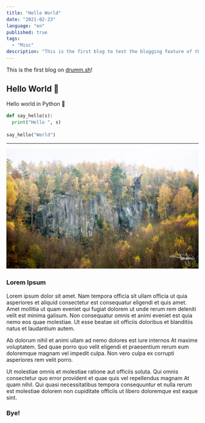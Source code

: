 ```yaml
---
title: "Hello World"
date: "2021-02-23"
language: "en"
published: true
tags:
  - "Misc"
description: "This is the first blog to test the blogging feature of the site." 
---
```


This is the first blog on [drumm.sh](http://drumm.sh)!

## Hello World 👋

Hello world in Python 🐍
```python {numberLines}
def say_hello(s):
  print("Hello ", s)

say_hello("World")
```

---

![Ettringe](ettringen.jpg)

### Lorem Ipsum
Lorem ipsum dolor sit amet. Nam tempora officia sit ullam officia ut quia asperiores et aliquid
consectetur est consequatur eligendi et quis amet. Amet mollitia ut quam eveniet qui fugiat dolorem
ut unde rerum rem deleniti velit est minima galisum. Non consequatur omnis et animi eveniet est quia
nemo eos quae molestiae. Ut esse beatae sit officiis doloribus et blanditiis natus et laudantium autem.

Ab dolorum nihil et animi ullam ad nemo dolores est iure internos At maxime voluptatem. Sed quae porro 
quo velit eligendi et praesentium rerum eum doloremque magnam vel impedit culpa. Non vero culpa ex
corrupti asperiores rem velit porro.

Ut molestiae omnis et molestiae ratione aut officiis soluta. Qui omnis consectetur quo error provident
et quae quis vel repellendus magnam At quam nihil. Qui quasi necessitatibus tempora consequuntur
et nulla rerum est molestiae dolorem non cupiditate officiis ut libero doloremque est eaque sint.


### Bye!

